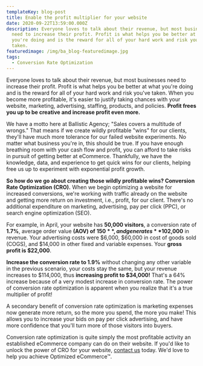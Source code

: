 ```yaml
---
templateKey: blog-post
title: Enable the profit multiplier for your website
date: 2020-09-22T13:59:00.000Z
description: Everyone loves to talk about their revenue, but most businesses
  need to increase their profit. Profit is what helps you be better at what
  you're doing and is the reward for all of your hard work and risk you've
  taken.
featuredimage: /img/ba_blog-featuredimage.jpg
tags:
  - Conversion Rate Optimization
---
```

Everyone loves to talk about their revenue, but most businesses need to increase their profit. Profit is what helps you be better at what you're doing and is the reward for all of your hard work and risk you've taken. When you become more profitable, it's easier to justify taking chances with your website, marketing, advertising, staffing, products, and policies. **Profit frees you up to be creative and increase profit even more.**



We have a motto here at Ballistic Agency; "Sales covers a multitude of wrongs." That means if we create wildly profitable "wins" for our clients, they'll have much more tolerance for our failed website experiments. No matter what business you're in, this should be true. If you have enough breathing room with your cash flow and profit, you can afford to take risks in pursuit of getting better at eCommerce. Thankfully, we have the knowledge, data, and experience to get quick wins for our clients, helping free us up to experiment with exponential profit growth.

**So how do we go about creating those wildly profitable wins? Conversion Rate Optimization (CRO).** When we begin optimizing a website for increased conversions, we're working with traffic already on the website and getting more return on investment, i.e., profit, for our client. There's no additional expenditure on marketing, advertising, pay per click (PPC), or search engine optimization (SEO).

For example, in April, your website has **50,000 visitors**, a conversion rate of **1.7%**, average order value **(AOV) of** **$150**, and generates **$102,000** in revenue. Your advertising costs were $6,000, $60,000 in cost of goods sold (COGS), and $14,000 in other fixed and variable expenses. Your **gross profit is $22,000**.



**Increase the conversion rate to 1.9%** without changing any other variable in the previous scenario, your costs stay the same, but your revenue increases to $114,000, thus **increasing profit to $34,000!** That's a 64% increase because of a very modest increase in conversion rate. The power of conversion rate optimization is apparent when you realize that it's a true multiplier of profit!

A secondary benefit of conversion rate optimization is marketing expenses now generate more return, so the more you spend, the more you make! This allows you to increase your bids on pay per click advertising, and have more confidence that you'll turn more of those visitors into buyers.

Conversion rate optimization is quite simply the most profitable activity an established eCommerce company can do on their website. If you'd like to unlock the power of CRO for your website, [contact us](https://ballisticagency.com/contact/) today. We'd love to help you achieve Optimized eCommerce™.